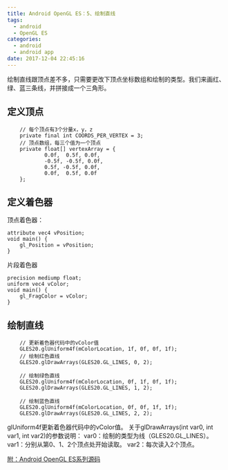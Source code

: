 ```yaml
---
title: Android OpenGL ES：5、绘制直线
tags:
  - android
  - OpenGL ES
categories:
  - android
  - android app
date: 2017-12-04 22:45:16
---
```


绘制直线跟顶点差不多，只需要更改下顶点坐标数组和绘制的类型。我们来画红、绿、蓝三条线，并拼接成一个三角形。
## 定义顶点
```
    // 每个顶点有3个分量x，y，z
    private final int COORDS_PER_VERTEX = 3;
    // 顶点数组，每三个值为一个顶点
    private float[] vertexArray = {
            0.0f,  0.5f, 0.0f,
            -0.5f, -0.5f, 0.0f,
            0.5f, -0.5f, 0.0f,
            0.0f,  0.5f, 0.0f
    };
```

## 定义着色器
顶点着色器：
```
attribute vec4 vPosition;
void main() {
    gl_Position = vPosition;
}
```
片段着色器
```
precision mediump float;
uniform vec4 vColor;
void main() {
    gl_FragColor = vColor;
}
```

## 绘制直线
```
    // 更新着色器代码中的vColor值
    GLES20.glUniform4f(mColorLocation, 1f, 0f, 0f, 1f);
    // 绘制红色直线
    GLES20.glDrawArrays(GLES20.GL_LINES, 0, 2);

    // 绘制绿色直线
    GLES20.glUniform4f(mColorLocation, 0f, 1f, 0f, 1f);
    GLES20.glDrawArrays(GLES20.GL_LINES, 1, 2);

    // 绘制蓝色直线
    GLES20.glUniform4f(mColorLocation, 0f, 0f, 1f, 1f);
    GLES20.glDrawArrays(GLES20.GL_LINES, 2, 2);
```
glUniform4f更新着色器代码中的vColor值。
关于glDrawArrays(int var0, int var1, int var2)的参数说明：
var0：绘制的类型为线（GLES20.GL_LINES）。
var1：分别从第0、1、2个顶点处开始读取。
var2：每次读入2个顶点。


[附：Android OpenGL ES系列源码](https://github.com/x4niko/AndroidOpenGLSample)
